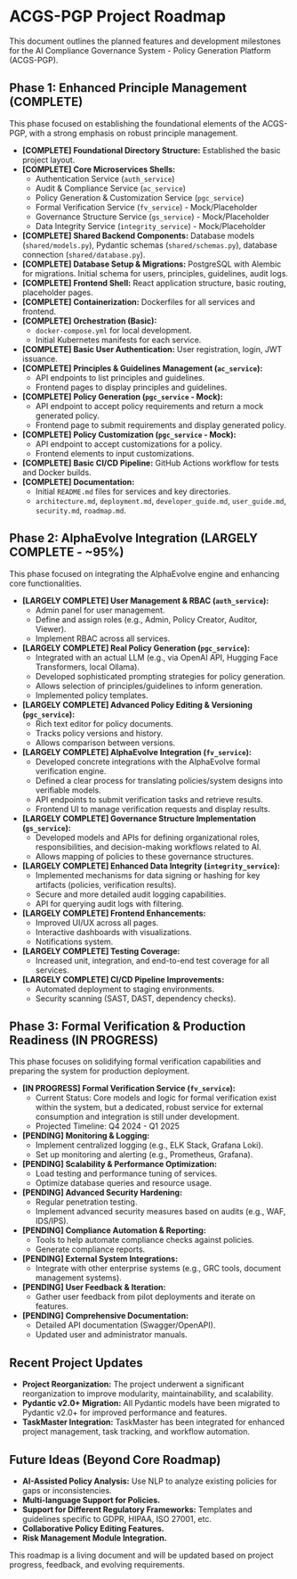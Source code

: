 # ACGS-PGP Project Roadmap

This document outlines the planned features and development milestones for the AI Compliance Governance System - Policy Generation Platform (ACGS-PGP).

## Phase 1: Enhanced Principle Management (COMPLETE)

This phase focused on establishing the foundational elements of the ACGS-PGP, with a strong emphasis on robust principle management.

*   **[COMPLETE] Foundational Directory Structure:** Established the basic project layout.
*   **[COMPLETE] Core Microservices Shells:**
    *   Authentication Service (`auth_service`)
    *   Audit & Compliance Service (`ac_service`)
    *   Policy Generation & Customization Service (`pgc_service`)
    *   Formal Verification Service (`fv_service`) - Mock/Placeholder
    *   Governance Structure Service (`gs_service`) - Mock/Placeholder
    *   Data Integrity Service (`integrity_service`) - Mock/Placeholder
*   **[COMPLETE] Shared Backend Components:** Database models (`shared/models.py`), Pydantic schemas (`shared/schemas.py`), database connection (`shared/database.py`).
*   **[COMPLETE] Database Setup & Migrations:** PostgreSQL with Alembic for migrations. Initial schema for users, principles, guidelines, audit logs.
*   **[COMPLETE] Frontend Shell:** React application structure, basic routing, placeholder pages.
*   **[COMPLETE] Containerization:** Dockerfiles for all services and frontend.
*   **[COMPLETE] Orchestration (Basic):**
    *   `docker-compose.yml` for local development.
    *   Initial Kubernetes manifests for each service.
*   **[COMPLETE] Basic User Authentication:** User registration, login, JWT issuance.
*   **[COMPLETE] Principles & Guidelines Management (`ac_service`):**
    *   API endpoints to list principles and guidelines.
    *   Frontend pages to display principles and guidelines.
*   **[COMPLETE] Policy Generation (`pgc_service` - Mock):**
    *   API endpoint to accept policy requirements and return a mock generated policy.
    *   Frontend page to submit requirements and display generated policy.
*   **[COMPLETE] Policy Customization (`pgc_service` - Mock):**
    *   API endpoint to accept customizations for a policy.
    *   Frontend elements to input customizations.
*   **[COMPLETE] Basic CI/CD Pipeline:** GitHub Actions workflow for tests and Docker builds.
*   **[COMPLETE] Documentation:**
    *   Initial `README.md` files for services and key directories.
    *   `architecture.md`, `deployment.md`, `developer_guide.md`, `user_guide.md`, `security.md`, `roadmap.md`.

## Phase 2: AlphaEvolve Integration (LARGELY COMPLETE - ~95%)

This phase focused on integrating the AlphaEvolve engine and enhancing core functionalities.

*   **[LARGELY COMPLETE] User Management & RBAC (`auth_service`):**
    *   Admin panel for user management.
    *   Define and assign roles (e.g., Admin, Policy Creator, Auditor, Viewer).
    *   Implement RBAC across all services.
*   **[LARGELY COMPLETE] Real Policy Generation (`pgc_service`):**
    *   Integrated with an actual LLM (e.g., via OpenAI API, Hugging Face Transformers, local Ollama).
    *   Developed sophisticated prompting strategies for policy generation.
    *   Allows selection of principles/guidelines to inform generation.
    *   Implemented policy templates.
*   **[LARGELY COMPLETE] Advanced Policy Editing & Versioning (`pgc_service`):**
    *   Rich text editor for policy documents.
    *   Tracks policy versions and history.
    *   Allows comparison between versions.
*   **[LARGELY COMPLETE] AlphaEvolve Integration (`fv_service`):**
    *   Developed concrete integrations with the AlphaEvolve formal verification engine.
    *   Defined a clear process for translating policies/system designs into verifiable models.
    *   API endpoints to submit verification tasks and retrieve results.
    *   Frontend UI to manage verification requests and display results.
*   **[LARGELY COMPLETE] Governance Structure Implementation (`gs_service`):**
    *   Developed models and APIs for defining organizational roles, responsibilities, and decision-making workflows related to AI.
    *   Allows mapping of policies to these governance structures.
*   **[LARGELY COMPLETE] Enhanced Data Integrity (`integrity_service`):**
    *   Implemented mechanisms for data signing or hashing for key artifacts (policies, verification results).
    *   Secure and more detailed audit logging capabilities.
    *   API for querying audit logs with filtering.
*   **[LARGELY COMPLETE] Frontend Enhancements:**
    *   Improved UI/UX across all pages.
    *   Interactive dashboards with visualizations.
    *   Notifications system.
*   **[LARGELY COMPLETE] Testing Coverage:**
    *   Increased unit, integration, and end-to-end test coverage for all services.
*   **[LARGELY COMPLETE] CI/CD Pipeline Improvements:**
    *   Automated deployment to staging environments.
    *   Security scanning (SAST, DAST, dependency checks).

## Phase 3: Formal Verification & Production Readiness (IN PROGRESS)

This phase focuses on solidifying formal verification capabilities and preparing the system for production deployment.

*   **[IN PROGRESS] Formal Verification Service (`fv_service`):**
    *   Current Status: Core models and logic for formal verification exist within the system, but a dedicated, robust service for external consumption and integration is still under development.
    *   Projected Timeline: Q4 2024 - Q1 2025
*   **[PENDING] Monitoring & Logging:**
    *   Implement centralized logging (e.g., ELK Stack, Grafana Loki).
    *   Set up monitoring and alerting (e.g., Prometheus, Grafana).
*   **[PENDING] Scalability & Performance Optimization:**
    *   Load testing and performance tuning of services.
    *   Optimize database queries and resource usage.
*   **[PENDING] Advanced Security Hardening:**
    *   Regular penetration testing.
    *   Implement advanced security measures based on audits (e.g., WAF, IDS/IPS).
*   **[PENDING] Compliance Automation & Reporting:**
    *   Tools to help automate compliance checks against policies.
    *   Generate compliance reports.
*   **[PENDING] External System Integrations:**
    *   Integrate with other enterprise systems (e.g., GRC tools, document management systems).
*   **[PENDING] User Feedback & Iteration:**
    *   Gather user feedback from pilot deployments and iterate on features.
*   **[PENDING] Comprehensive Documentation:**
    *   Detailed API documentation (Swagger/OpenAPI).
    *   Updated user and administrator manuals.

## Recent Project Updates

*   **Project Reorganization:** The project underwent a significant reorganization to improve modularity, maintainability, and scalability.
*   **Pydantic v2.0+ Migration:** All Pydantic models have been migrated to Pydantic v2.0+ for improved performance and features.
*   **TaskMaster Integration:** TaskMaster has been integrated for enhanced project management, task tracking, and workflow automation.

## Future Ideas (Beyond Core Roadmap)

*   **AI-Assisted Policy Analysis:** Use NLP to analyze existing policies for gaps or inconsistencies.
*   **Multi-language Support for Policies.**
*   **Support for Different Regulatory Frameworks:** Templates and guidelines specific to GDPR, HIPAA, ISO 27001, etc.
*   **Collaborative Policy Editing Features.**
*   **Risk Management Module Integration.**

This roadmap is a living document and will be updated based on project progress, feedback, and evolving requirements.
